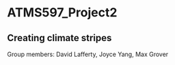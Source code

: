 # ATMS597_Project2

## Creating climate stripes

Group members: David Lafferty, Joyce Yang, Max Grover
